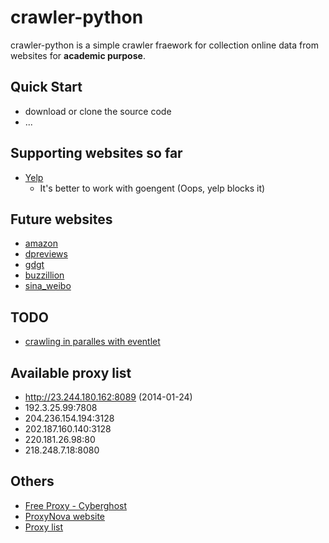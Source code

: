 crawler-python
==============

crawler-python is a simple crawler fraework for collection online data from websites for **academic purpose**.

## Quick Start

* download or clone the source code
* ...

## Supporting websites so far

* [Yelp](http://www.yelp.com)
  + It's better to work with goengent (Oops, yelp blocks it)

## Future websites

* [amazon](http://www.amazon.com)
* [dpreviews](http://www.dpreview.com)
* [gdgt](http://www.gdgt.com)
* [buzzillion](http://www.buzzillions.com/)
* [sina_weibo](http://www.weibo.com)

## TODO

* [crawling in paralles with eventlet](http://eventlet.net/doc/examples.html)

## Available proxy list

+ http://23.244.180.162:8089 (2014-01-24)
+ 192.3.25.99:7808
+ 204.236.154.194:3128
+ 202.187.160.140:3128
+ 220.181.26.98:80
+ 218.248.7.18:8080


## Others

* [Free Proxy - Cyberghost](https://cyberhostvpn.com)
* [ProxyNova website](http://www.proxynova.com/)
* [Proxy list](http://www.cnproxy.com/)
